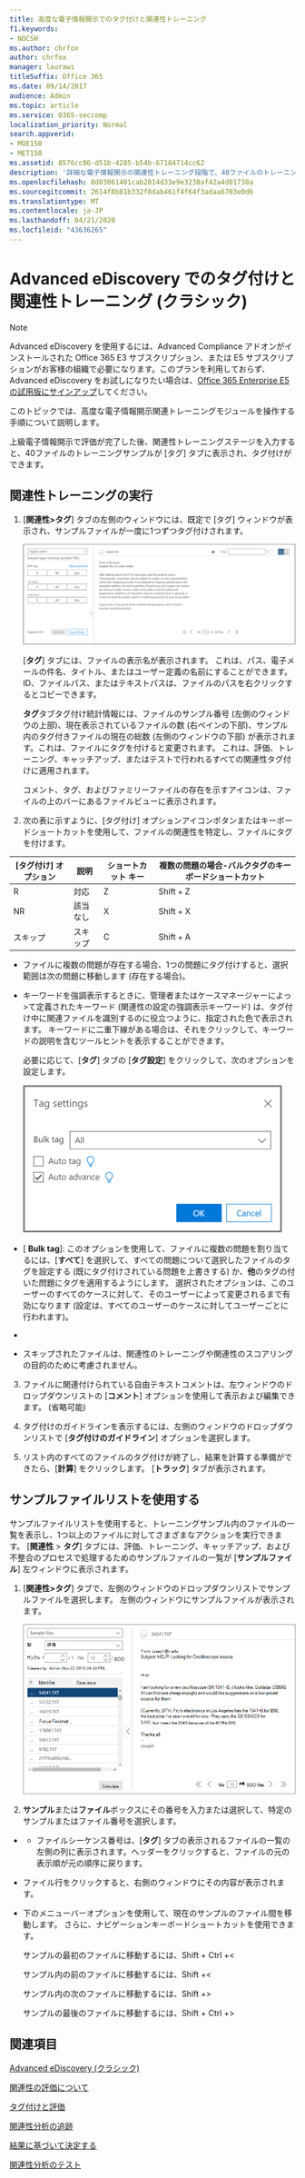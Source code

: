 ```yaml
---
title: 高度な電子情報開示でのタグ付けと関連性トレーニング
f1.keywords:
- NOCSH
ms.author: chrfox
author: chrfox
manager: laurawi
titleSuffix: Office 365
ms.date: 09/14/2017
audience: Admin
ms.topic: article
ms.service: O365-seccomp
localization_priority: Normal
search.appverid:
- MOE150
- MET150
ms.assetid: 8576cc86-d51b-4285-b54b-67184714cc62
description: '詳細な電子情報開示の関連性トレーニング段階で、40ファイルのトレーニングサンプルをタグ付けして操作する手順について説明します。  '
ms.openlocfilehash: 8d03061401cab2014d33e9e3238af42a4d01738a
ms.sourcegitcommit: 2614f8b81b332f8dab461f4f64f3adaa6703e0d6
ms.translationtype: MT
ms.contentlocale: ja-JP
ms.lasthandoff: 04/21/2020
ms.locfileid: "43636265"
---
```

# <a name="tagging-and-relevance-training-in-advanced-ediscovery-classic"></a>Advanced eDiscovery でのタグ付けと関連性トレーニング (クラシック)

> [!NOTE]
> Advanced eDiscovery を使用するには、Advanced Compliance アドオンがインストールされた Office 365 E3 サブスクリプション、または E5 サブスクリプションがお客様の組織で必要になります。このプランを利用しておらず、Advanced eDiscovery をお試しになりたい場合は、[Office 365 Enterprise E5 の試用版にサインアップ](https://go.microsoft.com/fwlink/p/?LinkID=698279)してください。 
  
このトピックでは、高度な電子情報開示関連トレーニングモジュールを操作する手順について説明します。 
  
上級電子情報開示で評価が完了した後、関連性トレーニングステージを入力すると、40ファイルのトレーニングサンプルが [タグ] タブに表示され、タグ付けができます。 
  
## <a name="performing-relevance-training"></a>関連性トレーニングの実行

1. [**関連性\>タグ**] タブの左側のウィンドウには、既定で [タグ] ウィンドウが表示され、サンプルファイルが一度に1つずつタグ付けされます。 
    
    ![関連性タグ パネル](../media/0cf19ab4-b427-4a7f-8749-0f4ed9afaf58.png)
  
    [**タグ**] タブには、ファイルの表示名が表示されます。 これは、パス、電子メールの件名、タイトル、またはユーザー定義の名前にすることができます。 ID、ファイルパス、またはテキストパスは、ファイルのパスを右クリックするとコピーできます。 
    
    **タグ**タブタグ付け統計情報には、ファイルのサンプル番号 (左側のウィンドウの上部)、現在表示されているファイルの数 (右ペインの下部)、サンプル内のタグ付きファイルの現在の総数 (左側のウィンドウの下部) が表示されます。これは、ファイルにタグを付けると変更されます。 これは、評価、トレーニング、キャッチアップ、またはテストで行われるすべての関連性タグ付けに適用されます。 
    
    コメント、タグ、およびファミリーファイルの存在を示すアイコンは、ファイルの上のバーにあるファイルビューに表示されます。
    
2. 次の表に示すように、[タグ付け] オプションアイコンボタンまたはキーボードショートカットを使用して、ファイルの関連性を特定し、ファイルにタグを付けます。

|**[タグ付け] オプション**|**説明**|**ショートカット キー**|**複数の問題の場合-バルクタグのキーボードショートカット**|
|-----|-----|-----|-----|
|R  <br/> |対応  <br/> |Z  <br/> |Shift + Z  <br/> |
|NR  <br/> |該当なし  <br/> |X  <br/> |Shift + X  <br/> |
|スキップ  <br/> |スキップ  <br/> |C  <br/> |Shift + A  <br/> |
   
  - ファイルに複数の問題が存在する場合、1つの問題にタグ付けすると、選択範囲は次の問題に移動します (存在する場合)。 
    
  - キーワードを強調表示するときに、管理者またはケースマネージャーによっ\>て定義されたキーワード (関連性の設定の強調表示キーワード) は、タグ付け中に関連ファイルを識別するのに役立つように、指定された色で表示されます。 キーワードに二重下線がある場合は、それをクリックして、キーワードの説明を含むツールヒントを表示することができます。 
    
    必要に応じて、[**タグ**] タブの [**タグ設定**] をクリックして、次のオプションを設定します。 
    
    ![関連性タグの設定](../media/533e89fa-7eb4-409e-ab07-f5aab9296dd8.png)
  
  - [ **Bulk tag**]: このオプションを使用して、ファイルに複数の問題を割り当てるには、[**すべて**] を選択して、すべての問題について選択したファイルのタグを設定する (既にタグ付けされている問題を上書きする) か、**他**のタグの付いた問題にタグを適用するようにします。 選択されたオプションは、このユーザーのすべてのケースに対して、そのユーザーによって変更されるまで有効になります (設定は、すべてのユーザーのケースに対してユーザーごとに行われます)。 
    
  - [**自動タグ**]: このチェックボックスをオンにすると、1つの関連するタグ付けの後に、ファイルに関連するその他の問題を設定できます。
    
  - [**自動繰り上げ**]: 最後のまたはタグなしの問題をタグ付けするときに、表示されているファイルの選択を次のファイルに移動するには、このチェックボックスをオンにします。 
    
    スキップされたファイルは、関連性のトレーニングや関連性のスコアリングの目的のために考慮されません。
    
3. ファイルに関連付けられている自由テキストコメントは、左ウィンドウのドロップダウンリストの [**コメント**] オプションを使用して表示および編集できます。 (省略可能) 
    
4. タグ付けのガイドラインを表示するには、左側のウィンドウのドロップダウンリストで [**タグ付けのガイドライン**] オプションを選択します。 
    
5. リスト内のすべてのファイルのタグ付けが終了し、結果を計算する準備ができたら、[**計算**] をクリックします。 [**トラック**] タブが表示されます。 
    
## <a name="working-with-the-sample-files-list"></a>サンプルファイルリストを使用する

サンプルファイルリストを使用すると、トレーニングサンプル内のファイルの一覧を表示し、1つ以上のファイルに対してさまざまなアクションを実行できます。 [**関連性** \> **タグ**] タブには、評価、トレーニング、キャッチアップ、および不整合のプロセスで処理するためのサンプルファイルの一覧が [**サンプルファイル**] 左ウィンドウに表示されます。 
  
1. [**関連性\>タグ**] タブで、左側のウィンドウのドロップダウンリストでサンプルファイルを選択します。 左側のウィンドウにサンプルファイルが表示されます。 
    
    ![関連性タグのサンプル ファイル一覧](../media/fd058bdd-645a-4af1-a1eb-bff08581cb18.png)
  
2. **サンプル**または**ファイル**ボックスにその番号を入力または選択して、特定のサンプルまたはファイル番号を選択します。 
    
  -   - ファイルシーケンス番号は、[**タグ**] タブの表示されるファイルの一覧の左側の列に表示されます。ヘッダーをクリックすると、ファイルの元の表示順が元の順序に戻ります。 
    
  - ファイル行をクリックすると、右側のウィンドウにその内容が表示されます。
    
  - 下のメニューバーオプションを使用して、現在のサンプルのファイル間を移動します。 さらに、ナビゲーションキーボードショートカットを使用できます。
    
    サンプルの最初のファイルに移動するには、Shift + Ctrl +\<
    
    サンプル内の前のファイルに移動するには、Shift +\<
    
    サンプル内の次のファイルに移動するには、Shift +\>
    
    サンプルの最後のファイルに移動するには、Shift + Ctrl +\>
    
## <a name="see-also"></a>関連項目

[Advanced eDiscovery (クラシック)](office-365-advanced-ediscovery.md)
  
[関連性の評価について](assessment-in-relevance-in-advanced-ediscovery.md)
  
[タグ付けと評価](tagging-and-assessment-in-advanced-ediscovery.md)
  
[関連性分析の追跡](track-relevance-analysis-in-advanced-ediscovery.md)
  
[結果に基づいて決定する](decision-based-on-the-results-in-advanced-ediscovery.md)
  
[関連性分析のテスト](test-relevance-analysis-in-advanced-ediscovery.md)

